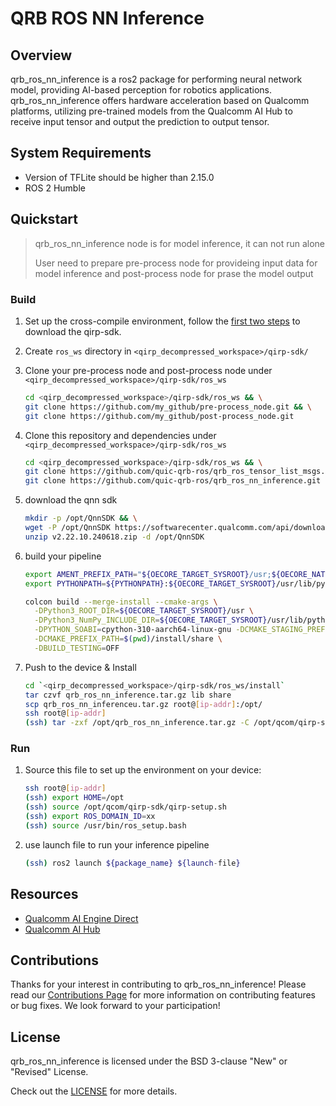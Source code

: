 # QRB ROS NN Inference

## Overview

qrb_ros_nn_inference is a ros2 package for performing neural network model, providing AI-based perception for robotics applications. qrb_ros_nn_inference
offers hardware acceleration based on Qualcomm platforms, utilizing pre-trained models from the Qualcomm AI Hub to receive input tensor and output the prediction to output tensor.

## System Requirements

- Version of TFLite should be higher than 2.15.0
- ROS 2 Humble

## Quickstart

> qrb_ros_nn_inference node is for model inference, it can not run alone
>
> User need to prepare pre-process node for provideing input data for model inference and post-process node for prase the model output

### Build

1. Set up the cross-compile environment, follow the [first two steps](https://docs.qualcomm.com/bundle/publicresource/topics/80-65220-2/download-the-prebuilt-robotics-image_3_1.html) to download the qirp-sdk.

2. Create `ros_ws` directory in `<qirp_decompressed_workspace>/qirp-sdk/`

3. Clone your pre-process node and post-process node under `<qirp_decompressed_workspace>/qirp-sdk/ros_ws`

   ```bash
   cd <qirp_decompressed_workspace>/qirp-sdk/ros_ws && \
   git clone https://github.com/my_github/pre-process_node.git && \
   git clone https://github.com/my_github/post-process_node.git
   ```

4. Clone this repository and dependencies under `<qirp_decompressed_workspace>/qirp-sdk/ros_ws`

   ```bash
   cd <qirp_decompressed_workspace>/qirp-sdk/ros_ws && \
   git clone https://github.com/quic-qrb-ros/qrb_ros_tensor_list_msgs.git && \
   git clone https://github.com/quic-qrb-ros/qrb_ros_nn_inference.git
   ```

5. download the qnn sdk

   ```bash
   mkdir -p /opt/QnnSDK && \
   wget -P /opt/QnnSDK https://softwarecenter.qualcomm.com/api/download/software/qualcomm_neural_processing_sdk/v2.22.10.240618.zip && \
   unzip v2.22.10.240618.zip -d /opt/QnnSDK
   ```

6. build your pipeline

   ```bash
   export AMENT_PREFIX_PATH="${OECORE_TARGET_SYSROOT}/usr;${OECORE_NATIVE_SYSROOT}/usr"
   export PYTHONPATH=${PYTHONPATH}:${OECORE_TARGET_SYSROOT}/usr/lib/python3.10/site-packages

   colcon build --merge-install --cmake-args \
     -DPython3_ROOT_DIR=${OECORE_TARGET_SYSROOT}/usr \
     -DPython3_NumPy_INCLUDE_DIR=${OECORE_TARGET_SYSROOT}/usr/lib/python3.10/site-packages/numpy/core/include \
     -DPYTHON_SOABI=cpython-310-aarch64-linux-gnu -DCMAKE_STAGING_PREFIX=$(pwd)/install \
     -DCMAKE_PREFIX_PATH=$(pwd)/install/share \
     -DBUILD_TESTING=OFF
   ```

7. Push to the device & Install

   ```bash
   cd `<qirp_decompressed_workspace>/qirp-sdk/ros_ws/install`
   tar czvf qrb_ros_nn_inference.tar.gz lib share
   scp qrb_ros_nn_inferenceu.tar.gz root@[ip-addr]:/opt/
   ssh root@[ip-addr]
   (ssh) tar -zxf /opt/qrb_ros_nn_inference.tar.gz -C /opt/qcom/qirp-sdk/usr/
   ```

### Run

1. Source this file to set up the environment on your device:

   ```bash
   ssh root@[ip-addr]
   (ssh) export HOME=/opt
   (ssh) source /opt/qcom/qirp-sdk/qirp-setup.sh
   (ssh) export ROS_DOMAIN_ID=xx
   (ssh) source /usr/bin/ros_setup.bash
   ```

2. use launch file to run your inference pipeline

   ```bash
   (ssh) ros2 launch ${package_name} ${launch-file}
   ```

## Resources

- [Qualcomm AI Engine Direct](https://docs.qualcomm.com/bundle/publicresource/topics/80-63442-50/introduction.html)
- [Qualcomm AI Hub](https://aihub.qualcomm.com/)

## Contributions

Thanks for your interest in contributing to qrb_ros_nn_inference! Please read our [Contributions Page](CONTRIBUTING.md) for more information on contributing features or bug fixes. We look forward to your participation!

## License

qrb_ros_nn_inference is licensed under the BSD 3-clause "New" or "Revised" License.

Check out the [LICENSE](LICENSE) for more details.
